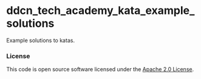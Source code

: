 # ddcn_tech_academy_kata_example_solutions

Example solutions to katas.

### License

This code is open source software licensed under the [Apache 2.0 License]("http://www.apache.org/licenses/LICENSE-2.0.html").
